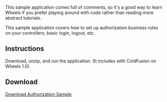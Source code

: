This sample application comes full of comments, so it's a good way to learn Wheels if
you prefer playing around with code rather than reading more abstract tutorials.

This sample application covers how to set up authorization business rules on your controllers, basic login, logout, etc.

## Instructions ##

Download, unzip, and run the application. (It includes with ColdFusion on Wheels 1.0).

## Download ##

[Download Authorization Sample](http://cfwheels.googlecode.com/files/authorization.1.0-r3856.zip)